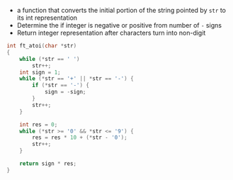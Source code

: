 - a function that converts the initial portion of the string pointed by `str` to its int representation
- Determine the if integer is negative or positive from number of `-` signs
- Return integer representation after characters turn into non-digit

```c
int ft_atoi(char *str)
{
    while (*str == ' ')
        str++;
    int sign = 1;
    while (*str == '+' || *str == '-') {
        if (*str == '-') {
            sign = -sign;
        }
        str++;
    }

    int res = 0;
    while (*str >= '0' && *str <= '9') {
        res = res * 10 + (*str - '0');
        str++;
    }

    return sign * res;
}
```